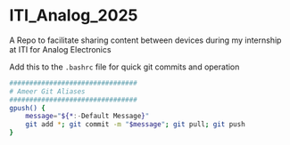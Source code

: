 # ITI_Analog_2025
A Repo to facilitate sharing content between devices during my internship at ITI for Analog Electronics


Add this to the ```.bashrc``` file for quick git commits and operation

```bash
################################
# Ameer Git Aliases
################################
gpush() {
	message="${*:-Default Message}"
	git add *; git commit -m "$message"; git pull; git push
}
```
